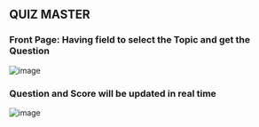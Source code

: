 ## QUIZ MASTER

### Front Page: Having field to select the Topic and get the Question
![image](https://github.com/rahul-kumar-ML/Quiz-Master/assets/135819739/63965481-8a2c-4d76-a802-b5c10af19411)

### Question and Score will be updated in real time
![image](https://github.com/rahul-kumar-ML/Quiz-Master/assets/135819739/d932222f-29d8-4eda-ab4e-1b2a44925864)
